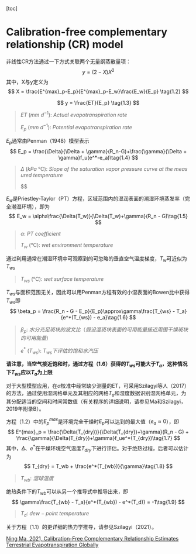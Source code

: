 [toc]

# Calibration-free complementary relationship (CR) model

非线性CR方法通过一下方式关联两个无量纲蒸散量项：
$$
y=(2-X)X^2\tag{1.1}
$$
其中，X与y定义为
$$
X = \frac{E^{max}_p-E_p}{E^{max}_p-E_w}\frac{E_w}{E_p} \tag{1.2}
$$

$$
y = \frac{ET}{E_p} \tag{1.3}
$$

> $ET~(mm~d^{-1}):~Actual~evapotranspiration~rate$
>
> $E_p~(mm~d^{-1}):~Potential~evapotranspiration~rate$

$E_p$通常由Penman（1948）模型表示
$$
E_p = \frac{\Delta}{\Delta + \gamma}(R_n-G)+\frac{\gamma}{\Delta + \gamma}f_u(e^*-e_a)\tag{1.4}
$$

> $\Delta~(kPa~℃):~Slope~of~the~saturation~vapor~pressure~curve~at~the~measured~temperature$
>
> $$

$E_w$是Priestley-Taylor（PT）方程，区域范围内的湿润表面的潮湿环境蒸发率（完全潮湿环境），即为
$$
E_w = \alpha\frac{\Delta(T_w)}{\Delta(T_w)+\gamma}(R_n - G)\tag{1.5}
$$

> $\alpha:~PT~coefficient$
>
> $T_w~(℃):~wet~environment~temperature$

通过利用通常在潮湿环境中可观察到的可忽略的垂直空气温度梯度，$T_w$可近似为$T_{ws}$

> $T_{ws}~(℃):~wet~surface~temperature$

$T_{ws}$与面积范围无关，因此可以用Penman方程有效的小湿表面的Bowen比中获得$T_{ws}$即
$$
\beta_p = \frac{R_n - G - E_p}{E_p}\approx\gamma\frac{T_{ws} - T_a}{e^*(T_{ws}) - e_a}\tag{1.6}
$$

>$\beta_p:~水分充足斑块的波文比（假设湿斑块表面的可用能量接近周围干燥斑块的可用能量）$
>
>$e^*~(T_{ws}):~T_{ws}下评估的饱和水汽压$

**请注意，当空气接近饱和时，通过方程（1.6）获得的$T_{ws}$可能大于$T_a$，这种情况下$T_{ws}$应以$T_a$为上限**

对于大型模型应用，在$\alpha$校准中经常缺少测量的ET，可采用Szilagyi等人（2017）的方法，通过使用湿网格单元及其相应的网格$T_a$和湿度数据识别湿网格单元，为其分配适当的空间和时间常数值（有关程序的详细说明，请参见Ma和Szilagyi，2019年附录B）。

方程（1.2）中的$E^{max}_p$是环境完全干燥时$E_p$可以达到的最大值（$e_a\approx0$），即
$$
E^{max}_p = \frac{\Delta(T_{dry})}{\Delta(T_{dry})+\gamma}(R_n - G) + 
\frac{\gamma}{\Delta(T_{dry})+\gamma}f_ue^*(T_{dry})\tag{1.7}
$$
其中，$\Delta$、$e^*$在干燥环境空气温度$T_{dry}$下进行评估。对于绝热过程，后者可以估计为
$$
T_{dry} = T_wb + \frac{e^*(T_{wb})}{\gamma}\tag{1.8}
$$

> $T_{wb}:~湿球温度$

绝热条件下的$T_{wb}$可以从另一个推导式中推导出来，即
$$
\gamma\frac{T_{wb} - T_a}{e^*(T_{wb}) - e^*(T_d)} = -1\tag{1.9}
$$

> $T_d:~dew-point~temperature$

关于方程（1.1）的更详细的热力学推导，请参见Szilagyi（2021）。

[Ning Ma, 2021, Calibration-Free Complementary Relationship Estimates Terrestrial Evapotranspiration Globally](https://agupubs.onlinelibrary.wiley.com/doi/full/10.1029/2021WR029691)









